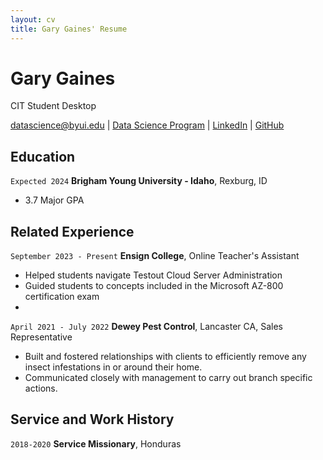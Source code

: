 ```yaml
---
layout: cv
title: Gary Gaines' Resume
---
```

# Gary Gaines
CIT Student Desktop

<div id="webaddress">
<a href="datascience@byui.edu">datascience@byui.edu</a>
| <a href="https://byuidatascience.github.io/development.html">Data Science Program</a>
| <a href="www.linkedin.com/in/gary-gaines-6a34b1257">LinkedIn</a>
| <a href="https://github.com/byuids-resumes">GitHub</a>
</div>

<!-- https://www.monique.tech/the-art-of-markdown -->

## Education

`Expected 2024`
__Brigham Young University - Idaho__, Rexburg, ID

- 3.7 Major GPA


## Related Experience

`September 2023 - Present`
__Ensign College__, Online Teacher's Assistant

- Helped students navigate Testout Cloud Server Administration
- Guided students to concepts included in the Microsoft AZ-800 certification exam
- 


`April 2021 - July 2022`
__Dewey Pest Control__, Lancaster CA, Sales Representative

-  Built and fostered relationships with clients to efficiently remove any insect infestations in or 
around their home.
- Communicated closely with management to carry out branch specific actions.



## Service and Work History

`2018-2020`
__Service Missionary__, Honduras



<!-- ### Footer

Last updated: May 2013 -->


